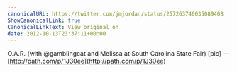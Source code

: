 ```yaml
---
canonicalURL: https://twitter.com/jmjordan/status/257263746035089408
ShowCanonicalLink: true
CanonicalLinkText: View original on
date: 2012-10-13T23:37:11+00:00
---
```

O.A.R. (with @gamblingcat and Melissa at South Carolina State Fair) [pic] — [http://path.com/p/1J30ee](http://path.com/p/1J30ee)